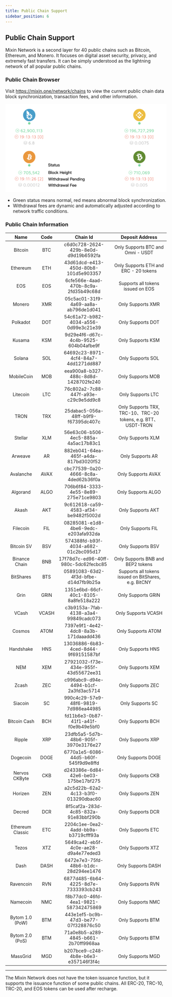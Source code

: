 ```yaml
---
title: Public Chain Support
sidebar_position: 6
---
```


## Public Chain Support

Mixin Network is a second layer for 40 public chains such as Bitcoin, Ethereum, and Monero. It focuses on digital asset security, privacy, and extremely fast transfers. It can be simply understood as the lightning network of all popular public chains.

### Public Chain Browser

Visit <https://mixin.one/network/chains> to view the current public chain data block synchronization, transaction fees, and other information.

![Public Chain Browser](./chain.png)

- Green status means normal, red means abnormal block synchronization.
- Withdrawal fees are dynamic and automatically adjusted according to network traffic conditions.

### Public Chain Information

| Name          | Code    | Chain Id                       | Deposit Address                                             |
|:-------------:|:-----:|:------------------------------------:|:-------------------------------------------------:|
| Bitcoin       | BTC   | c6d0c728-2624-429b-8e0d-d9d19b6592fa | Only Supports BTC and Omni - USDT                             |
| Ethereum      | ETH   | 43d61dcd-e413-450d-80b8-101d5e903357 | Only Supports ETH and ERC - 20 tokens                             |
| EOS           | EOS   | 6cfe566e-4aad-470b-8c9a-2fd35b49c68d | Supports all tokens issued on EOS                                  |
| Monero        | XMR   | 05c5ac01-31f9-4a69-aa8a-ab796de1d041 | Only Supports XMR                                           |
| Polkadot      | DOT   | 54c61a72-b982-4034-a556-0d99e3c21e39 | Only Supports DOT                                           |
| Kusama        | KSM   | 9d29e4f6-d67c-4c4b-9525-604b04afbe9f | Only Supports KSM                                           |
| Solana        | SOL   | 64692c23-8971-4cf4-84a7-4dd1271dd887 | Only Supports SOL                                           |
| MobileCoin    | MOB   | eea900a8-b327-488c-8d8d-1428702fe240 | Only Supports MOB                                           |
| Litecoin      | LTC   | 76c802a2-7c88-447f-a93e-c29c9e5dd9c8 | Only Supports LTC                                           |
| TRON          | TRX   | 25dabac5-056a-48ff-b9f9-f67395dc407c | Only Supports TRX, TRC-10、TRC-20 tokens, e.g. BTT、USDT-TRON |
| Stellar       | XLM   | 56e63c06-b506-4ec5-885a-4a5ac17b83c1 | Only Supports XLM                                           |
| Arweave       | AR    | 882eb041-64ea-465f-a4da-817bd3020f52 | Only Supports AR                                            |
| Avalanche     | AVAX  | cbc77539-0a20-4666-8c8a-4ded62b36f0a | Only Supports AVAX                                          |
| Algorand      | ALGO  | 706b6f84-3333-4e55-8e89-275e71ce9803 | Only Supports ALGO                                          |
| Akash         | AKT   | 9c612618-ca59-4583-af34-be9482f5002d | Only Supports AKT                                           |
| Filecoin    | FIL   | 08285081-e1d8-4be6-9edc-e203afa932da | Only Supports FIL                                           |
| Bitcoin SV    | BSV   | 574388fd-b93f-4034-a682-01c2bc095d17 | Only Supports BSV                                           |
| Binance Chain | BNB   | 17f78d7c-ed96-40ff-980c-5dc62fecbc85 | Only Supports BNB and BEP2 tokens                                         |
| BitShares     | BTS   | 05891083-63d2-4f3d-bfbe-d14d7fb9b25a | Supports all tokens issued on BitShares, e.g. BitCNY                |
| Grin          | GRIN  | 1351e6bd-66cf-40c1-8105-8a8fe518a222 | Only Supports GRIN                                          |
| VCash         | VCASH | c3b9153a-7fab-4138-a3a4-99849cadc073 | Only Supports VCASH                                         |
| Cosmos        | ATOM  | 7397e9f1-4e42-4dc8-8a3b-171daaadd436 | Only Supports ATOM                                          |
| Handshake     | HNS   | 13036886-6b83-4ced-8d44-9f69151587bf | Only Supports HNS                                           |
| NEM           | XEM   | 27921032-f73e-434e-955f-43d55672ee31 | Only Supports XEM                                           |
| Zcash         | ZEC   | c996abc9-d94e-4494-b1cf-2a3fd3ac5714 | Only Supports ZEC                                           |
| Siacoin       | SC    | 990c4c29-57e9-48f6-9819-7d986ea44985 | Only Supports SC                                            |
| Bitcoin Cash  | BCH   | fd11b6e3-0b87-41f1-a41f-f0e9b49e5bf0 | Only Supports BCH                                           |
| Ripple        | XRP   | 23dfb5a5-5d7b-48b6-905f-3970e3176e27 | Only Supports XRP                                           |
| Dogecoin      | DOGE  | 6770a1e5-6086-44d5-b60f-545f9d9e8ffd | Only Supports DOGE                                          |
| Nervos CKByte | CKB   | d243386e-6d84-42e6-be03-175be17bf275 | Only Supports CKB                                           |
| Horizen       | ZEN   | a2c5d22b-62a2-4c13-b3f0-013290dbac60 | Only Supports ZEN                                           |
| Decred        | DCR   | 8f5caf2a-283d-4c85-832a-91e83bbf290b | Only Supports DCR                                           |
| Ethereum Classic | ETC   | 2204c1ee-0ea2-4add-bb9a-b3719cfff93a | Only Supports ETC                                           |
| Tezos     | XTZ   | 5649ca42-eb5f-4c0e-ae28-d9a4e77eded3 | Only Supports XTZ                                           |
| Dash          | DASH  | 6472e7e3-75fd-48b6-b1dc-28d294ee1476 | Only Supports DASH                                          |
| Ravencoin     | RVN   | 6877d485-6b64-4225-8d7e-7333393cb243 | Only Supports RVN                                           |
| Namecoin      | NMC   | f8b77dc0-46fd-4ea1-9821-587342475869 | Only Supports NMC                                           |
| Bytom 1.0 (PoW)  | BTM   | 443e1ef5-bc9b-47d3-be77-07f328876c50 | Only Supports BTM                                           |
| Bytom 2.0 (PoS)  | BTM   | 71a0e8b5-a289-4845-b661-2b70ff9968aa | Only Supports BTM                                           |
| MassGrid      | MGD   | b207bce9-c248-4b8e-b6e3-e357146f3f4c | Only Supports MGD                                           |

---

The Mixin Network does not have the token issuance function, but it supports the issuance function of some public chains. All ERC-20, TRC-10, TRC-20, and EOS tokens can be used after recharge.
